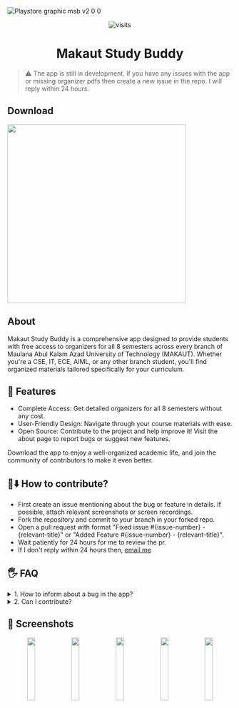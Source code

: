 ![Playstore graphic msb v2 0 0](https://github.com/user-attachments/assets/d3ce529f-097c-4505-87d2-48c3e6f3c43d)

<div align="center">

![visits](https://visit-counter.vercel.app/counter.png?page=https%3A%2F%2Fgithub.com%2Fsubhajit-rajak%2Fmakaut-study-buddy&s=40&c=00ff00&bg=00000000&no=5&ff=digii&tb=&ta=+)

</div>

<div align="center">

# Makaut Study Buddy

</div>

> ⚠️ The app is still in development. If you have any issues with the app or missing organizer pdfs then create a new issue in the repo. I will reply within 24 hours.

## Download

<a href="https://play.google.com/store/apps/details?id=com.subhajitrajak.makautstudybuddy">
<img src="https://github.com/user-attachments/assets/6c1fc95e-6beb-4892-8e87-ee32bfc213c3" width="400" /> 
</a>

## About
Makaut Study Buddy is a comprehensive app designed to provide students with free access to organizers for all 8 semesters across every branch of Maulana Abul Kalam Azad University of Technology (MAKAUT). Whether you're a CSE, IT, ECE, AIML, or any other branch student, you'll find organized materials tailored specifically for your curriculum.

## 🌃 Features
- Complete Access: Get detailed organizers for all 8 semesters without any cost.
- User-Friendly Design: Navigate through your course materials with ease.
- Open Source: Contribute to the project and help improve it! Visit the about page to report bugs or suggest new features.

Download the app to enjoy a well-organized academic life, and join the community of contributors to make it even better.

## 📜⬇️ How to contribute?

- First create an issue mentioning about the bug or feature in details. If possible, attach relevant screenshots or screen recordings.
- Fork the repository and commit to your branch in your forked repo.
- Open a pull request with format "Fixed issue #{issue-number} - {relevant-title}" or "Added Feature #{issue-number} - {relevant-title}".
- Wait patiently for 24 hours for me to review the pr.
- If I don't reply within 24 hours then, [email me](mailto:subhajitrajak.dev@gmail.com)

## 🖐️ FAQ

<details>
    <summary>1. How to inform about a bug in the app?</summary>
  
  - Create an issue in the repo and mention your bug. Don't forget to add relevant screenshots or screen recordings.
</details>
<details>
    <summary>2. Can I contribute?</summary>
  
  - Yes, you absoultely can. Check the section above on steps of how to contribute.
</details>

## 📱 Screenshots

<p align="center">
  <img src="https://github.com/user-attachments/assets/2dc01394-bef5-4005-91fc-130bc18259d8" width="19%%">
  <img src="https://github.com/user-attachments/assets/5b753f31-d838-4412-86c9-7ea09a41d8ff" width="19%%">
  <img src="https://github.com/user-attachments/assets/291be147-c5a9-4982-885c-69d4b33082a5" width="19%%">
  <img src="https://github.com/user-attachments/assets/289ed6ee-a356-4288-b517-29a282b44b04" width="19%%">
  <img src="https://github.com/user-attachments/assets/0e4a3308-ac1e-49ba-bf42-50434c4a27d5" width="19%%">
</p>
